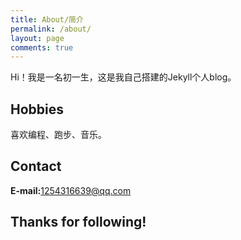 ```yaml
---
title: About/简介
permalink: /about/
layout: page
comments: true
---
```


Hi！我是一名初一生，这是我自己搭建的Jekyll个人blog。

## Hobbies

喜欢编程、跑步、音乐。

## Contact

**E-mail:**[1254316639@qq.com](mailto:1254316639@qq.com)

## Thanks for following!
